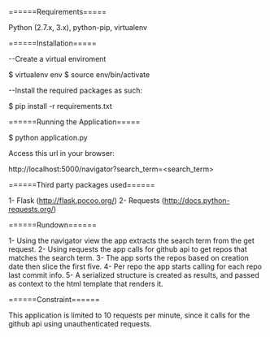 ======Requirements=====

Python (2.7.x, 3.x), python-pip, virtualenv

======Installation=====

--Create a virtual enviroment 

$ virtualenv env 
$ source env/bin/activate

--Install the required packages as such:

$ pip install -r requirements.txt

======Running the Application=====

$ python application.py

Access this url in your browser:

http://localhost:5000/navigator?search_term=<search_term>

======Third party packages used======

1- Flask (http://flask.pocoo.org/)
2- Requests (http://docs.python-requests.org/)


======Rundown======

1- Using the navigator view the app extracts the search term from the get request.
2- Using requests the app calls for github api to get repos that matches the search term.
3- The app sorts the repos based on creation date then slice the first five.
4- Per repo the app starts calling for each repo last commit info.
5- A serialized structure is created as results, and passed as context to the html template that renders it.


======Constraint======

This application is limited to 10 requests per minute, since it calls for the github api using unauthenticated requests. 

